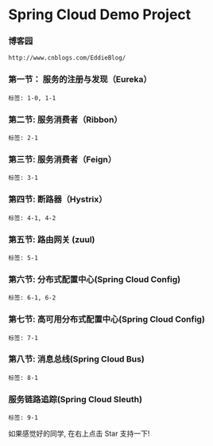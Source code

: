 # Spring Cloud Demo Project

### 博客园
```
http://www.cnblogs.com/EddieBlog/
```
### 第一节： 服务的注册与发现（Eureka）
```
标签: 1-0, 1-1
```
### 第二节: 服务消费者（Ribbon）
```
标签: 2-1
```
### 第三节: 服务消费者（Feign）
```
标签: 3-1
```
### 第四节: 断路器（Hystrix）
```
标签: 4-1, 4-2
```
### 第五节: 路由网关 (zuul)
```
标签: 5-1
```
### 第六节: 分布式配置中心(Spring Cloud Config)
```
标签: 6-1, 6-2
```
### 第七节: 高可用分布式配置中心(Spring Cloud Config)
```
标签: 7-1
```
### 第八节: 消息总线(Spring Cloud Bus)
```
标签: 8-1
```
### 服务链路追踪(Spring Cloud Sleuth)
```
标签: 9-1
```


如果感觉好的同学, 在右上点击 Star 支持一下!